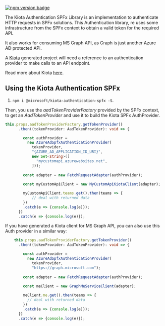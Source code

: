 [![npm version badge](https://img.shields.io/npm/v/@microsoft/kiota-authentication-spfx?color=blue)](https://www.npmjs.com/package/@microsoft/kiota-authentication-spfx)

The Kiota Authentication SPFx Library is an implementation to authenticate HTTP requests in SPFx solutions. This Authentication library, re uses some infrastructure from the SPFx context to obtain a valid token for the required API.

It also works for consuming MS Graph API, as Graph is just another Azure AD protected API.

A [Kiota](https://github.com/microsoft/kiota) generated project will need a reference to an authentication provider to make calls to an API endpoint.

Read more about Kiota [here](https://github.com/microsoft/kiota/blob/main/README.md).

## Using the Kiota Authentication SPFx

1. `npm i @microsoft/kiota-authentication-spfx -S`.

Then, you use the _aadTokenProviderFactory_ provided by the SPFx context, to get an _AadTokenProvider_ and use it to build the Kiota SPFx AuthProvider.

```ts
this.props.aadTokenProviderFactory.getTokenProvider()
      .then((tokenProvider: AadTokenProvider): void => {

        const authProvider =
          new AzureAdSpfxAuthenticationProvider(
            tokenProvider, 
            "{AZURE_AD_APPLICATION_ID_URI}",
            new Set<string>([
              "mycustomapi.azurewebsites.net",              
            ]));
        
        const adapter = new FetchRequestAdapter(authProvider);
        
        const myCustomApiClient = new MyCustomApiKiotaClient(adapter);

        myCustomApiClient.teams.get().then(teams => {
            // deal with returned data
        })
        .catch(e => {console.log(e)});
      })
      .catch(e => {console.log(e)});
```

If you have generated a Kiota client for MS Graph API, you can also use this Auth provider in a similar way:

```ts
    this.props.aadTokenProviderFactory.getTokenProvider()
      .then((tokenProvider: AadTokenProvider): void => {

        const authProvider =
          new AzureAdSpfxAuthenticationProvider(
            tokenProvider, 
            "https://graph.microsoft.com");
        
        const adapter = new FetchRequestAdapter(authProvider);
        
        const meClient = new GraphMeServiceClient(adapter);

        meClient.me.get().then(teams => {
          // deal with returned data
        })
        .catch(e => {console.log(e)});
      })
      .catch(e => {console.log(e)});
```